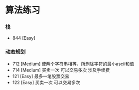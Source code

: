 # 算法练习

### 栈

- 844 [Easy]

### 动态规划

- 712 [Medium] 使两个字符串相等，所删除字符的最小ascii和值
- 714 [Medium] 买卖一次 可以交易多次 涉及手续费
- 121 [Easy] 最多一笔股票交易
- 122 [Easy] 买卖一次 可以交易多次